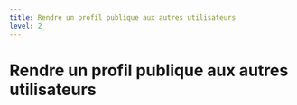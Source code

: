 ```yaml
---
title: Rendre un profil publique aux autres utilisateurs
level: 2
---
```

# Rendre un profil publique aux autres utilisateurs